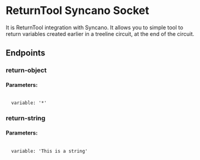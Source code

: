 # ReturnTool Syncano Socket

It is ReturnTool integration with Syncano. It allows you to simple tool to return variables created earlier in a treeline circuit, at the end of the circuit.

## Endpoints

### return-object

#### Parameters:
```

  variable: '*'
```


### return-string

#### Parameters:
```

  variable: 'This is a string'
```

